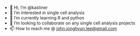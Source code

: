 - 👋 Hi, I’m @kastiner
- 👀 I’m interested in single cell analysis
- 🌱 I’m currently learning R and python
- 💞️ I’m looking to collaborate on any single cell analysis projects
- 📫 How to reach me @ john.jonghyun.lee@gmail.com

<!---
kastiner/kastiner is a ✨ special ✨ repository because its `README.md` (this file) appears on your GitHub profile.
You can click the Preview link to take a look at your changes.
--->

